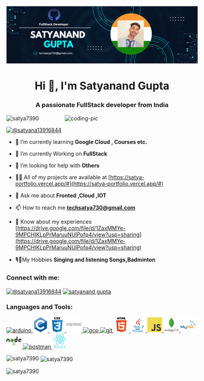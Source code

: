 ![logo](https://github.com/Satya7390/Satya7390/blob/main/Screenshot%202024-01-24%20032136.png)
<h1 align="center">Hi 👋, I'm Satyanand Gupta</h1>
<h3 align="center">A passionate FullStack developer from India</h3>
<img align="right" alt="coding-pic" width="350" src="https://th.bing.com/th/id/OIG.X3Ll9MPfSrVNNCXrXfTX?w=1024&h=1024&rs=1&pid=ImgDetMain"/>
<p align="left"> <img src="https://komarev.com/ghpvc/?username=satya7390&label=Profile%20views&color=0e75b6&style=flat" alt="satya7390" /> </p>

<p align="left"> <a href="https://twitter.com/@satyana13916844" target="blank"><img src="https://img.shields.io/twitter/follow/@satyana13916844?logo=twitter&style=for-the-badge" alt="@satyana13916844" /></a> </p>

- 🌱 I’m currently learning **Google Cloud , Courses etc.**

- 👯 I’m currently Working on **FullStack**

- 🤝 I’m looking for help with **Others**

- 👨‍💻 All of my projects are available at [https://satya-portfolio.vercel.app/#](https://satya-portfolio.vercel.app/#)

- 💬 Ask me about **Fronted ,Cloud ,IOT**

- 📫 How to reach me **techsatya730@gmail.com**

- 📄 Know about my experiences [https://drive.google.com/file/d/1ZaxMMYe-9MPCHIKLpPrMaruuNUlPofp4/view?usp=sharing](https://drive.google.com/file/d/1ZaxMMYe-9MPCHIKLpPrMaruuNUlPofp4/view?usp=sharing)

- 🎙️🏸My Hobbies **Singing and listening Songs,Badminton**

<h3 align="left">Connect with me:</h3>
<p align="left">
<a href="https://twitter.com/@satyana13916844" target="blank"><img align="center" src="https://raw.githubusercontent.com/rahuldkjain/github-profile-readme-generator/master/src/images/icons/Social/twitter.svg" alt="@satyana13916844" height="30" width="40" /></a>
<a href="https://linkedin.com/in/satyanand gupta" target="blank"><img align="center" src="https://raw.githubusercontent.com/rahuldkjain/github-profile-readme-generator/master/src/images/icons/Social/linked-in-alt.svg" alt="satyanand gupta" height="30" width="40" /></a>
</p>

<h3 align="left">Languages and Tools:</h3>
<p align="left"> <a href="https://www.arduino.cc/" target="_blank" rel="noreferrer"> <img src="https://cdn.worldvectorlogo.com/logos/arduino-1.svg" alt="arduino" width="40" height="40"/> </a> <a href="https://www.cprogramming.com/" target="_blank" rel="noreferrer"> <img src="https://raw.githubusercontent.com/devicons/devicon/master/icons/c/c-original.svg" alt="c" width="40" height="40"/> </a> <a href="https://www.w3schools.com/css/" target="_blank" rel="noreferrer"> <img src="https://raw.githubusercontent.com/devicons/devicon/master/icons/css3/css3-original-wordmark.svg" alt="css3" width="40" height="40"/> </a> <a href="https://expressjs.com" target="_blank" rel="noreferrer"> <img src="https://raw.githubusercontent.com/devicons/devicon/master/icons/express/express-original-wordmark.svg" alt="express" width="40" height="40"/> </a> <a href="https://cloud.google.com" target="_blank" rel="noreferrer"> <img src="https://www.vectorlogo.zone/logos/google_cloud/google_cloud-icon.svg" alt="gcp" width="40" height="40"/> </a> <a href="https://git-scm.com/" target="_blank" rel="noreferrer"> <img src="https://www.vectorlogo.zone/logos/git-scm/git-scm-icon.svg" alt="git" width="40" height="40"/> </a> <a href="https://www.w3.org/html/" target="_blank" rel="noreferrer"> <img src="https://raw.githubusercontent.com/devicons/devicon/master/icons/html5/html5-original-wordmark.svg" alt="html5" width="40" height="40"/> </a> <a href="https://www.java.com" target="_blank" rel="noreferrer"> <img src="https://raw.githubusercontent.com/devicons/devicon/master/icons/java/java-original.svg" alt="java" width="40" height="40"/> </a> <a href="https://developer.mozilla.org/en-US/docs/Web/JavaScript" target="_blank" rel="noreferrer"> <img src="https://raw.githubusercontent.com/devicons/devicon/master/icons/javascript/javascript-original.svg" alt="javascript" width="40" height="40"/> </a> <a href="https://www.mongodb.com/" target="_blank" rel="noreferrer"> <img src="https://raw.githubusercontent.com/devicons/devicon/master/icons/mongodb/mongodb-original-wordmark.svg" alt="mongodb" width="40" height="40"/> </a> <a href="https://www.mysql.com/" target="_blank" rel="noreferrer"> <img src="https://raw.githubusercontent.com/devicons/devicon/master/icons/mysql/mysql-original-wordmark.svg" alt="mysql" width="40" height="40"/> </a> <a href="https://nodejs.org" target="_blank" rel="noreferrer"> <img src="https://raw.githubusercontent.com/devicons/devicon/master/icons/nodejs/nodejs-original-wordmark.svg" alt="nodejs" width="40" height="40"/> </a> <a href="https://postman.com" target="_blank" rel="noreferrer"> <img src="https://www.vectorlogo.zone/logos/getpostman/getpostman-icon.svg" alt="postman" width="40" height="40"/> </a> <a href="https://reactjs.org/" target="_blank" rel="noreferrer"> <img src="https://raw.githubusercontent.com/devicons/devicon/master/icons/react/react-original-wordmark.svg" alt="react" width="40" height="40"/> </a> </p>

<p><img align="left" src="https://github-readme-stats.vercel.app/api/top-langs?username=satya7390&show_icons=true&locale=en&layout=compact" alt="satya7390" /></p>

<p>&nbsp;<img align="center" src="https://github-readme-stats.vercel.app/api?username=satya7390&show_icons=true&locale=en" alt="satya7390" /></p>

<p><img align="center" src="https://github-readme-streak-stats.herokuapp.com/?user=satya7390&" alt="satya7390" /></p>
